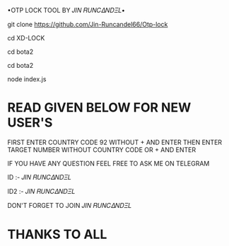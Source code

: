 •OTP LOCK TOOL BY 𝐽𝛪𝛮 𝑅𝑈𝛮𝐶𝛥𝛮𝐷𝛯𝐿•

 
git clone https://github.com/Jin-Runcandel66/Otp-lock


cd XD-LOCK

cd bota2

cd bota2

node index.js

# READ GIVEN BELOW FOR NEW USER'S #
FIRST ENTER COUNTRY CODE 92 WITHOUT + AND ENTER
THEN ENTER TARGET NUMBER WITHOUT COUNTRY CODE OR + AND ENTER

IF YOU HAVE ANY QUESTION FEEL FREE TO ASK ME ON TELEGRAM

ID :- 𝐽𝛪𝛮 𝑅𝑈𝛮𝐶𝛥𝛮𝐷𝛯𝐿

ID2 :- 𝐽𝛪𝛮 𝑅𝑈𝛮𝐶𝛥𝛮𝐷𝛯𝐿

DON'T FORGET TO JOIN 𝐽𝛪𝛮 𝑅𝑈𝛮𝐶𝛥𝛮𝐷𝛯𝐿

# THANKS TO ALL #
